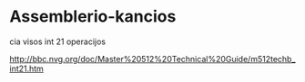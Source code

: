# Assemblerio-kancios

cia visos int 21 operacijos

http://bbc.nvg.org/doc/Master%20512%20Technical%20Guide/m512techb_int21.htm
